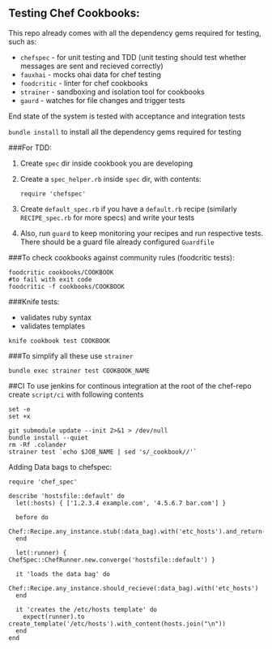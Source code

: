 Testing Chef Cookbooks:
-----------------------
This repo already comes with all the dependency gems required for testing, such as:

* `chefspec` - for unit testing and TDD (unit testing should test whether messages are sent and recieved correctly)
* `fauxhai` - mocks ohai data for chef testing
* `foodcritic` - linter for chef cookbooks
* `strainer` - sandboxing and isolation tool for cookbooks
* `gaurd` - watches for file changes and trigger tests

End state of the system is tested with acceptance and integration tests

`bundle install` to install all the dependency gems required for testing

###For TDD:

1. Create `spec` dir inside cookbook you are developing
2. Create a `spec_helper.rb` inside `spec` dir, with contents:

    ```
    require 'chefspec'
    ```
3. Create `default_spec.rb` if you have a `default.rb` recipe (similarly `RECIPE_spec.rb` for more specs) and write your tests
4. Also, run `guard` to keep monitoring your recipes and run respective tests. There should be a guard file already configured `Guardfile`

###To check cookbooks against community rules (foodcritic tests):

  ```
  foodcritic cookbooks/COOKBOOK
  #to fail with exit code
  foodcritic -f cookbooks/COOKBOOK
  ```
###Knife tests:

  * validates ruby syntax
  * validates templates

  ```
  knife cookbook test COOKBOOK
  ```

###To simplify all these use `strainer`

  ```
  bundle exec strainer test COOKBOOK_NAME
  ```

##CI
To use jenkins for continous integration at the root of the chef-repo create `script/ci` with following contents

```
set -e
set +x

git submodule update --init 2>&1 > /dev/null
bundle install --quiet
rm -Rf .colander
strainer test `echo $JOB_NAME | sed 's/_cookbook//'`
```

Adding Data bags to chefspec:

```
require 'chef_spec'

describe 'hostsfile::default' do
  let(:hosts) { ['1.2.3.4 example.com', '4.5.6.7 bar.com'] }

  before do
    Chef::Recipe.any_instance.stub(:data_bag).with('etc_hosts').and_return(hosts)
  end

  let(:runner) { ChefSpec::ChefRunner.new.converge('hostsfile::default') }

  it 'loads the data bag' do
    Chef::Recipe.any_instance.should_recieve(:data_bag).with('etc_hosts')
  end

  it 'creates the /etc/hosts template' do
    expect(runner).to create_template('/etc/hosts').with_content(hosts.join("\n"))
  end
end
```